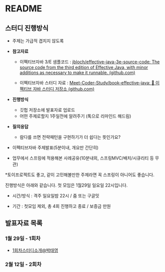 # README

## 스터디 진행방식

- 주제는 가급적 겹치지 않도록

- **참고자료**

  - 이펙티브자바 3/E 샘플코드 : [jbloch/effective-java-3e-source-code: The source code from the third edition of Effective Java, with minor additions as necessary to make it runnable. (github.com)](https://github.com/jbloch/effective-java-3e-source-code)

  - 이펙티브자바 스터디 자료 : [Meet-Coder-Study/book-effective-java: 📔 이펙티브 자바 스터디 저장소 (github.com)](https://github.com/Meet-Coder-Study/book-effective-java)

- **진행방식**
  - 깃헙 저장소에 발표자료 업로드
  - 어떤 주제로할지 1주일전에 알려주기 (톡으로 리마인드 해드림)

- **질의응답**
  - 람다를 쓰면 전략패턴을 구현하기가 더 쉽다는 뜻인가요? 






- 이펙티브자바 주제발표(5분이내, 개요만 간단히)

- 업무에서 스프링에 적용해본 사례공유(10분내외, 스프링MVC/배치/시큐리티 등 무관)

*토이프로젝트도 좋고, 같이 고민해볼만한 주제라면 꼭 스프링이 아니어도 좋습니다.

진행방식은 아래와 같습니다. 첫 모임은 1월29일 일요일 22시입니다.

- 시간/방식 : 격주 일요일밤 22시 / 줌 또는 구글밋

- 기간 : 첫모임 제외, 총 4회 진행하고 종료 / 보증금 만원



## 발표자료 목록

### 1월 29일 - 1회차

- [1회차스터디소개@박태영](./1월29일-1회차/1회차-스터디소개-@박태영.md)

  

### 2월 12일 - 2회차



